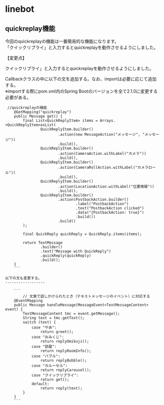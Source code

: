 linebot
===============


quickreplay機能
----------------

今回のquickreplayの機能は一番簡易的な機能になります。  
「クイックリプライ」と入力するとquickreplayを動作させるようにしました。  

【変更点】  

クイックリプライ」と入力するとquickreplayを動作させるようにしました。  

Callbackクラスの中に以下の文を追加する。なお、importは必要に応じて追加する。  
※importする際にpom.xml内のSpring Bootのバージョンを全て2.1.0に変更する必要がある。

```
 //quickreplayの機能
    @GetMapping("quickreplay")
    public Message get() {
        final List<QuickReplyItem> items = Arrays.<QuickReplyItem>asList(
                QuickReplyItem.builder()
                        .action(new MessageAction("メッセージ", "メッセージ"))
                        .build(),
                QuickReplyItem.builder()
                        .action(CameraAction.withLabel("カメラ"))
                        .build(),
                QuickReplyItem.builder()
                        .action(CameraRollAction.withLabel("カメラロール"))
                        .build(),
                QuickReplyItem.builder()
                        .action(LocationAction.withLabel("位置情報"))
                        .build(),
                QuickReplyItem.builder()
                        .action(PostbackAction.builder()
                                .label("PostbackAction")
                                .text("PostbackAction clicked")
                                .data("{PostbackAction: true}")
                                .build())
                        .build()
        );

        final QuickReply quickReply = QuickReply.items(items);

        return TextMessage
                .builder()
                .text("Message with QuickReply")
                .quickReply(quickReply)
                .build();
    }
    ```
    
以下の文も変更する。  
------------------    
    
    ```
        // 文章で話しかけられたとき（テキストメッセージのイベント）に対応する
    @EventMapping
    public Message handleMessage(MessageEvent<TextMessageContent> event) {
        TextMessageContent tmc = event.getMessage();
        String text = tmc.getText();
        switch (text) {
            case "やあ":
                return greet();
            case "おみくじ":
                return replyOmikuji();
            case "部屋":
                return replyRoomInfo();
            case "バブル":
                return replyBubble();
            case "カルーセル":
                return replyCarousel();
            case "クイックリプライ":
                return get();
            default:
                return reply(text);
        }
    }
    ```
